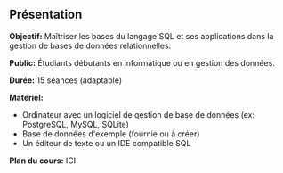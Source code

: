 ## Présentation

**Objectif:** Maîtriser les bases du langage SQL et ses applications dans la gestion de bases de données relationnelles.

**Public:** Étudiants débutants en informatique ou en gestion des données.

**Durée:** 15 séances (adaptable)

**Matériel:**

- Ordinateur avec un logiciel de gestion de base de données (ex: PostgreSQL, MySQL, SQLite)
- Base de données d'exemple (fournie ou à créer)
- Un éditeur de texte ou un IDE compatible SQL

**Plan du cours:**
ICI